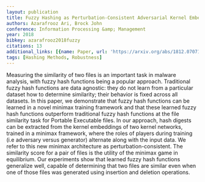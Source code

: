 ```yaml
---
layout: publication
title: Fuzzy Hashing as Perturbation-Consistent Adversarial Kernel Embedding
authors: Azarafrooz Ari, Brock John
conference: Information Processing &amp; Management
year: 2018
bibkey: azarafrooz2018fuzzy
citations: 13
additional_links: [{name: Paper, url: 'https://arxiv.org/abs/1812.07071'}]
tags: [Hashing Methods, Robustness]
---
```

Measuring the similarity of two files is an important task in malware
analysis, with fuzzy hash functions being a popular approach. Traditional fuzzy
hash functions are data agnostic: they do not learn from a particular dataset
how to determine similarity; their behavior is fixed across all datasets. In
this paper, we demonstrate that fuzzy hash functions can be learned in a novel
minimax training framework and that these learned fuzzy hash functions
outperform traditional fuzzy hash functions at the file similarity task for
Portable Executable files. In our approach, hash digests can be extracted from
the kernel embeddings of two kernel networks, trained in a minimax framework,
where the roles of players during training (i.e adversary versus generator)
alternate along with the input data. We refer to this new minimax architecture
as perturbation-consistent. The similarity score for a pair of files is the
utility of the minimax game in equilibrium. Our experiments show that learned
fuzzy hash functions generalize well, capable of determining that two files are
similar even when one of those files was generated using insertion and deletion
operations.